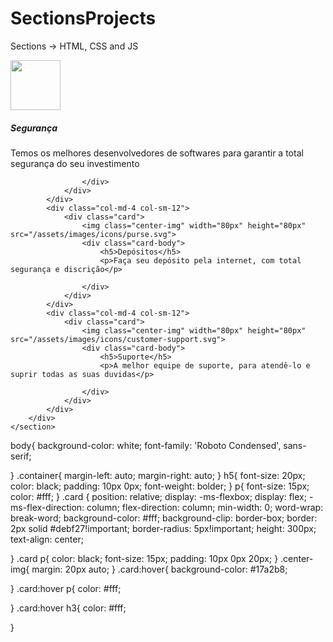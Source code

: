 # SectionsProjects
Sections -> HTML, CSS and JS


<!-- SECTION CARD -->
<!-- Html -->

<div class="container">
    <section id="topics" class="padding-section">
        <div class="row">
            <div class="col-md-4 col-sm-12">
                <div class="card">
                    <img class="center-img" width="80px" height="80px" src="/assets/images/icons/mone.svg">
                    <div class="card-body">
                        <h5>Segurança</h5>
                        <p>Temos os melhores desenvolvedores de softwares para garantir a total segurança do seu        investimento</p>
                       
                    </div>    
                </div>
            </div>
            <div class="col-md-4 col-sm-12">
                <div class="card">
                    <img class="center-img" width="80px" height="80px" src="/assets/images/icons/purse.svg">
                    <div class="card-body">
                        <h5>Depósitos</h5>
                        <p>Faça seu depósito pela internet, com total segurança e discrição</p>
                       
                    </div>    
                </div>
            </div>
            <div class="col-md-4 col-sm-12">
                <div class="card">
                    <img class="center-img" width="80px" height="80px" src="/assets/images/icons/customer-support.svg">
                    <div class="card-body">
                        <h5>Suporte</h5>
                        <p>A melhor equipe de suporte, para atendê-lo e suprir todas as suas duvidas</p>
                       
                    </div>    
                </div>
            </div>
        </div>
    </section>
</div>

<!-- CSS -->
body{
background-color: white;
font-family: 'Roboto Condensed', sans-serif;

}
.container{
	margin-left: auto;
	margin-right: auto;
}
h5{
	font-size: 20px;
	color: black;
	padding: 10px 0px;
	font-weight: bolder;
}
p{
	font-size: 15px;
	color: #fff;
}
.card {
    position: relative;
    display: -ms-flexbox;
    display: flex;
    -ms-flex-direction: column;
    flex-direction: column;
    min-width: 0;
    word-wrap: break-word;
    background-color: #fff;
    background-clip: border-box;
    border: 2px solid #debf27!important;
    border-radius: 5px!important;
    height: 300px;
    text-align: center;

}
.card p{
color: black;
font-size: 15px;
padding: 10px 0px 20px;
}
.center-img{
	margin: 20px auto;
}
.card:hover{
	background-color: #17a2b8;

}
.card:hover p{
	color: #fff;

}
.card:hover h3{
	color: #fff;

}


